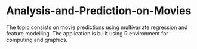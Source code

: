 # Analysis-and-Prediction-on-Movies

The topic consists on movie predictions using multivariate regression and feature modelling. The application is built using R environment for computing and graphics.
